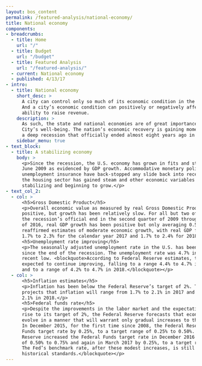 ```yaml
---
layout: bos_content
permalink: /featured-analysis/national-economy/
title: National economy
components:
- breadcrumbs:
  - title: Home
    url: "/"
  - title: Budget
    url: "/budget"
  - title: Featured Analysis
    url: "/featured-analysis/"
  - current: National economy
  - published: 4/13/17
- intro:
  - title: National economy
    short_desc: >
      A city can control only so much of its economic condition in the near term. 
      And a city’s economic condition can positively or negatively affect its
      ability to raise revenue.
    description: >
      As such, the state and national economies are of great importance to the
      City’s well-being. The nation’s economic recovery is gaining momentum from 
      a deep recession that officially ended almost eight years ago in June 2009.
    sidebar_menu: true    
- text_block:
  - title: A stabilizing economy
    body: >
      <p>Since the recession, the U.S. economy has grown in fits and starts since 
      June 2009 as evidenced by GDP growth. Accommodative monetary policy and extended 
      unemployment insurance have back-stopped any slide back into recession. But recently, 
      the housing sector has gained steam and other economic variables seem to be 
      stabilizing and beginning to grow.</p>
- text_col_2:
  - col: >
      <h5>Gross Domestic Product</h5>
      <p>Overall economic value as measured by real Gross Domestic Product (GDP) has been 
      positive, but growth has been relatively slow. For all but two of the thirty quarters after 
      the recession’s official end in the second quarter of 2009 through the fourth quarter 
      of 2016, real GDP growth has been positive but only averaging 0.5%. The Federal Reserve 
      reaffirmed estimates of moderate economic growth, with real GDP forecast to grow between 
      1.7% to 2.3% for the calendar year 2017 and 1.7% to 2.4% for 2018.</p>
      <h5>Unemployment rate improving</h5>
      <p>The seasonally adjusted unemployment rate in the U.S. has been steadily decreasing 
      since the end of the recession. The unemployment rate was 4.7% in February, near its 
      recent low. <blockquote>According to Federal Reserve estimates, the unemployment rate is 
      expected to continue improving, falling to a range 4.4% to 4.7% in calendar year 2017 
      and to a range of 4.2% to 4.7% in 2018.</blockquote></p>
  - col: >
      <h5>Inflation estimates</h5>
      <p>Inflation has been below the Federal Reserve’s target of 2%. The Federal Reserve 
      projects that inflation will range from 1.7% to 2.1% in 2017 and range from 1.8% to 
      2.1% in 2018.</p>
      <h5>Federal funds rate</h5>
      <p>Despite the improvements in the labor market and the expectation that inflation would 
      rise to its target of 2%, the Federal Reserve forecasts that economic conditions will 
      evolve in a manner that will warrant only gradual increases to the federal funds rate. 
      In December 2015, for the first time since 2008, the Federal Reserve increased the Federal 
      Funds target rate by 0.25%, to a target range of 0.25% to 0.50%. <blockquote>The Federal 
      Reserve increased the Federal Funds target rate in December 2016 by 0.25%, to a target range 
      of 0.50% to 0.75% and again in March 2017 by 0.25%, to a target range of 0.75% to 1.0%. 
      The Fed’s benchmark rate, after these modest increases, is still quite low by 
      historical standards.</blockquote></p>
---
```

